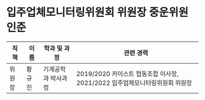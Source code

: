 입주업체모니터링위원회 위원장 중운위원 인준
===

| 직책 | 이름 | 학과 및 과정 | 관련 경력 | 
|---|---|---|---|
| 위원장 | 황규진 |기계공학과 박사과정 | 2019/2020 카이스트 협동조합 이사장, 2021/2022 입주업체모니터링위원회 위원장| 
